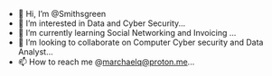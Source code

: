 - 👋 Hi, I’m @Smithsgreen
- 👀 I’m interested in Data and Cyber Security...
- 🌱 I’m currently learning Social Networking and Invoicing ...
- 💞️ I’m looking to collaborate on Computer Cyber security and Data Analyst...
- 📫 How to reach me @marchaelq@proton.me...

<!---
Smithsgreen/Smithsgreen is a ✨ special ✨ repository because its `README.md` (this file) appears on your GitHub profile.
You can click the Preview link to take a look at your changes.
--->
